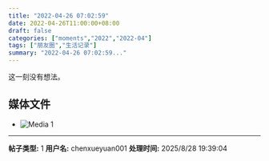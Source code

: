 ```yaml
---
title: "2022-04-26 07:02:59"
date: 2022-04-26T11:00:00+08:00
draft: false
categories: ["moments","2022","2022-04"]
tags: ["朋友圈","生活记录"]
summary: "2022-04-26 07:02:59..."
---
```


这一刻没有想法。

## 媒体文件

- ![Media 1](/Moments/photos/2022-04-26/202204260702590.jpg)

---

**帖子类型:** 1
**用户名:** chenxueyuan001
**处理时间:** 2025/8/28 19:39:04